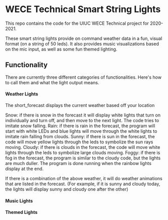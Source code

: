 # WECE Technical Smart String Lights

This repo contains the code for the UIUC WECE Technical project for 2020-2021.  

These smart string lights provide on command weather data in a fun, visual format (on a string of 50 leds). It also provides music visualizations based on the mic input, as well as some fun themed lighting.  

## Functionality

There are currently three different categories of functionalities. Here's how to call them and what the light output means. 

#### Weather Lights
The short_forecast displays the current weather based off your location

Snow: if there is snow in the forecast it will display white lights that turn on individually and turn off, and then move to the next light. The code tries to imitate snow falling.
Rain: if there is rain in the forecast, the program will start with white LEDs and blue lights will move through the white lights to imitate rain falling from clouds.
Sunny: if there is sun in the forecast, the code will move yellow lights through the leds to symbolize the sun rays moving.
Cloudy: if there is clouds in the forecast, the code will move white lights through the leds to symbolize large clouds moving. 
Foggy: if there is fog in the forecast, the program is similar to the cloudy code, but the lights are much duller.
The program is done running when the rainbow lights display at the end. 

If there is a combination of the above weather, it will do weather animations that are listed in the forecast. (For example, if it is sunny and cloudy today, the lights will display sunny and cloudy one after the other)



#### Music Lights

#### Themed Lights
